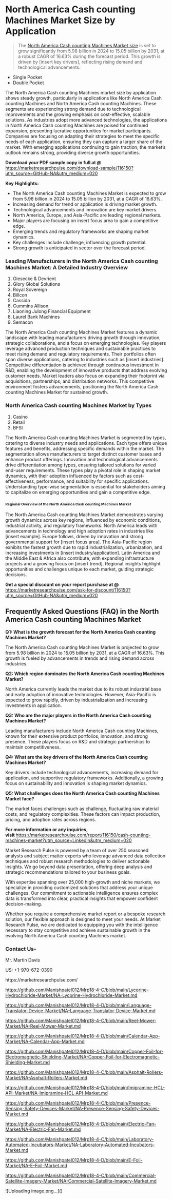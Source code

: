 <h1>North America Cash counting Machines Market&nbsp;Size by Application</h1><blockquote><p>The <a href="https://marketresearchpulse.com/download-sample/116150?utm_source=GitHub-NA&amp;utm_medium=020">North America Cash counting Machines Market size</a> is set to grow significantly from 5.98 billion in 2024 to 15.05 billion by 2031, at a robust CAGR of 16.63% during the forecast period. This growth is driven by [insert key drivers], reflecting rising demand and technological advancements.</p></blockquote><ul><li>Single Pocket<li> Double Pocket</li></ul><p>The North America Cash counting Machines market size by application shows steady growth, particularly in applications like North America Cash counting Machines and North America Cash counting Machines. These segments are experiencing strong demand due to technological improvements and the growing emphasis on cost-effective, scalable solutions. As industries adopt more advanced technologies, the applications in North America Cash counting Machines are poised for continued expansion, presenting lucrative opportunities for market participants. Companies are focusing on adapting their strategies to meet the specific needs of each application, ensuring they can capture a larger share of the market. With emerging applications continuing to gain traction, the market’s outlook remains strong, providing diverse growth opportunities.</p><p><strong>Download your PDF sample copy in full at @ </strong><a href="https://marketresearchpulse.com/download-sample/116150?utm_source=GitHub-NA&amp;utm_medium=020">https://marketresearchpulse.com/download-sample/116150?utm_source=GitHub-NA&amp;utm_medium=020</a></p><p><strong>Key Highlights: </strong></p><ul><li>The North America Cash counting Machines Market is expected to grow from 5.98 billion in 2024 to 15.05 billion by 2031, at a CAGR of 16.63%.</li><li>Increasing demand for trend or application is driving market growth.</li><li>Technological advancements and innovation are key market drivers.</li><li>North America, Europe, and Asia-Pacific are leading regional markets.</li><li>Major players are focusing on insert focus area to gain a competitive edge.</li><li>Emerging trends and regulatory frameworks are shaping market dynamics.</li><li>Key challenges include challenge, influencing growth potential.</li><li>Strong growth is anticipated in sector over the forecast period.</li></ul><h3>Leading Manufacturers in the North America Cash counting Machines Market: A Detailed Industry Overview</h3><ol><li>Giesecke & Devrient</li><li>Glory Global Solutions</li><li>Royal Sovereign</li><li>Billcon</li><li>Cassida</li><li>Cummins Allison</li><li>Liaoning Julong Financial Equipment</li><li>Laurel Bank Machines</li><li>Semacon</li></ol><div class="flex max-w-full flex-col flex-grow"><div class="min-h-8 text-message flex w-full flex-col items-end gap-2 whitespace-normal break-words [.text-message+&amp;]:mt-5" dir="auto" data-message-author-role="assistant" data-message-id="fd8432e4-4910-450d-b182-61b7bfb0a01f" data-message-model-slug="gpt-4o"><div class="flex w-full flex-col gap-1 empty:hidden first:pt-[3px]"><div class="markdown prose w-full break-words dark:prose-invert light"><p>The North America Cash counting Machines Market features a dynamic landscape with leading manufacturers driving growth through innovation, strategic collaborations, and a focus on emerging technologies. Key players leverage advanced production techniques and sustainable practices to meet rising demand and regulatory requirements. Their portfolios often span diverse applications, catering to industries such as [insert industries]. Competitive differentiation is achieved through continuous investment in R&amp;D, enabling the development of innovative products that address evolving customer needs. Market leaders also focus on expanding their footprint via acquisitions, partnerships, and distribution networks. This competitive environment fosters advancements, positioning the North America Cash counting Machines Market for sustained growth.</p></div></div></div></div><h3>North America Cash counting Machines Market by Types</h3><ol><li>Casino<li> Retail<li> BFSI</li></ol><div class="flex max-w-full flex-col flex-grow"><div class="min-h-8 text-message flex w-full flex-col items-end gap-2 whitespace-normal break-words [.text-message+&amp;]:mt-5" dir="auto" data-message-author-role="assistant" data-message-id="084470be-0bb7-4664-bddf-5156b4f41249" data-message-model-slug="gpt-4o-mini"><div class="flex w-full flex-col gap-1 empty:hidden first:pt-[3px]"><div class="markdown prose w-full break-words dark:prose-invert light"><p>The North America Cash counting Machines Market is segmented by types, catering to diverse industry needs and applications. Each type offers unique features and benefits, addressing specific demands within the market. The segmentation allows manufacturers to target distinct customer bases and enhance product offerings. Innovation and technological advancements drive differentiation among types, ensuring tailored solutions for varied end-user requirements. These types play a pivotal role in shaping market dynamics, with their adoption influenced by factors such as cost-effectiveness, performance, and suitability for specific applications. Understanding type-wise segmentation is essential for stakeholders aiming to capitalize on emerging opportunities and gain a competitive edge.</p></div></div></div></div><h3><span style="font-size: 11px;">Regional Overview of the North America Cash counting Machines Market</span></h3><div class="flex max-w-full flex-col flex-grow"><div class="min-h-8 text-message flex w-full flex-col items-end gap-2 whitespace-normal break-words [.text-message+&amp;]:mt-5" dir="auto" data-message-author-role="assistant" data-message-id="e9038762-ce64-4e30-91c9-9bd413514231" data-message-model-slug="gpt-4o-mini"><div class="flex w-full flex-col gap-1 empty:hidden first:pt-[3px]"><div class="markdown prose w-full break-words dark:prose-invert light"><p>The North America Cash counting Machines Market demonstrates varying growth dynamics across key regions, influenced by economic conditions, industrial activity, and regulatory frameworks. North America leads with advancements in technology and high adoption rates in industries like [insert example]. Europe follows, driven by innovation and strong governmental support for [insert focus area]. The Asia-Pacific region exhibits the fastest growth due to rapid industrialization, urbanization, and increasing investments in [insert industry/application]. Latin America and the Middle East &amp; Africa also contribute, with expanding infrastructure projects and a growing focus on [insert trend]. Regional insights highlight opportunities and challenges unique to each market, guiding strategic decisions.</p></div></div></div></div><p><strong>Get a special discount on your report purchase at @ </strong><a href="https://marketresearchpulse.com/ask-for-discount/116150?utm_source=GitHub-NA&amp;utm_medium=020">https://marketresearchpulse.com/ask-for-discount/116150?utm_source=GitHub-NA&amp;utm_medium=020</a></p><h2>Frequently Asked Questions (FAQ) in the North America Cash counting Machines Market</h2><p><strong>Q1: What is the growth forecast for the North America Cash counting Machines Market?</strong></p><p>The North America Cash counting Machines Market is projected to grow from 5.98 billion in 2024 to 15.05 billion by 2031, at a CAGR of 16.63%. This growth is fueled by advancements in trends and rising demand across industries.</p><p><strong>Q2: Which region dominates the North America Cash counting Machines Market?</strong></p><p>North America currently leads the market due to its robust industrial base and early adoption of innovative technologies. However, Asia-Pacific is expected to grow rapidly, driven by industrialization and increasing investments in application.</p><p><strong>Q3: Who are the major players in the North America Cash counting Machines Market?</strong></p><p>Leading manufacturers include North America Cash counting Machines, known for their extensive product portfolios, innovation, and strong presence. These players focus on R&amp;D and strategic partnerships to maintain competitiveness.</p><p><strong>Q4: What are the key drivers of the North America Cash counting Machines Market?</strong></p><p>Key drivers include technological advancements, increasing demand for application, and supportive regulatory frameworks. Additionally, a growing focus on sustainability and innovation is shaping market dynamics.</p><p><strong>Q5: What challenges does the North America Cash counting Machines Market face?</strong></p><p>The market faces challenges such as challenge, fluctuating raw material costs, and regulatory complexities. These factors can impact production, pricing, and adoption rates across regions.</p><p><strong>For more information or any inquiries, visit&nbsp;</strong><a href="https://marketresearchpulse.com/report/116150/cash-counting-machines-market?utm_source=Linkedin&utm_medium=020">https://marketresearchpulse.com/report/116150/cash-counting-machines-market?utm_source=Linkedin&utm_medium=020</a></p><p>Market Research Pulse is powered by a team of over 250 seasoned analysts and subject matter experts who leverage advanced data collection techniques and robust research methodologies to deliver actionable insights. We go beyond data presentation, offering deep analysis and strategic recommendations tailored to your business goals.</p><p>With expertise spanning over 25,000 high-growth and niche markets, we specialize in providing customized solutions that address your unique challenges. Our commitment to actionable intelligence ensures complex data is transformed into clear, practical insights that empower confident decision-making.</p><p>Whether you require a comprehensive market report or a bespoke research solution, our flexible approach is designed to meet your needs. At Market Research Pulse, we are dedicated to equipping you with the intelligence necessary to stay competitive and achieve sustainable growth in the evolving North America Cash counting Machines market.</p><h3><strong>Contact Us-</strong></h3><p>Mr. Martin Davis</p><p>US: +1-970-672-0390</p><p>https://marketresearchpulse.com/</p><p><a href="https://github.com/Manishpatel012/Mrp18-4-C/blob/main/Lycorine-Hydrochloride-Market/NA-Lycorine-Hydrochloride-Market.md">https://github.com/Manishpatel012/Mrp18-4-C/blob/main/Lycorine-Hydrochloride-Market/NA-Lycorine-Hydrochloride-Market.md</a></p><p><a href="https://github.com/Manishpatel012/Mrp18-4-D/blob/main/Language-Translator-Device-Market/NA-Language-Translator-Device-Market.md">https://github.com/Manishpatel012/Mrp18-4-D/blob/main/Language-Translator-Device-Market/NA-Language-Translator-Device-Market.md</a></p><p><a href="https://github.com/Manishpatel012/Mrp18-4-C/blob/main/Reel-Mower-Market/NA-Reel-Mower-Market.md">https://github.com/Manishpatel012/Mrp18-4-C/blob/main/Reel-Mower-Market/NA-Reel-Mower-Market.md</a></p><p><a href="https://github.com/Manishpatel012/Mrp18-4-D/blob/main/Calendar-App-Market/NA-Calendar-App-Market.md">https://github.com/Manishpatel012/Mrp18-4-D/blob/main/Calendar-App-Market/NA-Calendar-App-Market.md</a></p><p><a href="https://github.com/Manishpatel012/Mrp18-4-D/blob/main/Copper-Foil-for-Electromagnetic-Shielding-Market/NA-Copper-Foil-for-Electromagnetic-Shielding-Market.md">https://github.com/Manishpatel012/Mrp18-4-D/blob/main/Copper-Foil-for-Electromagnetic-Shielding-Market/NA-Copper-Foil-for-Electromagnetic-Shielding-Market.md</a></p><p><a href="https://github.com/Manishpatel012/Mrp18-4-C/blob/main/Asphalt-Rollers-Market/NA-Asphalt-Rollers-Market.md">https://github.com/Manishpatel012/Mrp18-4-C/blob/main/Asphalt-Rollers-Market/NA-Asphalt-Rollers-Market.md</a></p><p><a href="https://github.com/Manishpatel012/Mrp18-4-D/blob/main/Imipramine-HCL-API-Market/NA-Imipramine-HCL-API-Market.md">https://github.com/Manishpatel012/Mrp18-4-D/blob/main/Imipramine-HCL-API-Market/NA-Imipramine-HCL-API-Market.md</a></p><p><a href="https://github.com/Manishpatel012/Mrp18-4-C/blob/main/Presence-Sensing-Safety-Devices-Market/NA-Presence-Sensing-Safety-Devices-Market.md">https://github.com/Manishpatel012/Mrp18-4-C/blob/main/Presence-Sensing-Safety-Devices-Market/NA-Presence-Sensing-Safety-Devices-Market.md</a></p><p><a href="https://github.com/Manishpatel012/Mrp18-4-D/blob/main/Electric-Fan-Market/NA-Electric-Fan-Market.md">https://github.com/Manishpatel012/Mrp18-4-D/blob/main/Electric-Fan-Market/NA-Electric-Fan-Market.md</a></p><p><a href="https://github.com/Manishpatel012/Mrp18-4-C/blob/main/Laboratory-Automated-Incubators-Market/NA-Laboratory-Automated-Incubators-Market.md">https://github.com/Manishpatel012/Mrp18-4-C/blob/main/Laboratory-Automated-Incubators-Market/NA-Laboratory-Automated-Incubators-Market.md</a></p><p><a href="https://github.com/Manishpatel012/Mrp18-4-D/blob/main/E-Foil-Market/NA-E-Foil-Market.md">https://github.com/Manishpatel012/Mrp18-4-D/blob/main/E-Foil-Market/NA-E-Foil-Market.md</a></p><p><a href="https://github.com/Manishpatel012/Mrp18-4-C/blob/main/Commercial-Satellite-Imagery-Market/NA-Commercial-Satellite-Imagery-Market.md">https://github.com/Manishpatel012/Mrp18-4-C/blob/main/Commercial-Satellite-Imagery-Market/NA-Commercial-Satellite-Imagery-Market.md</a></p>
![Uploading image.png…]()
